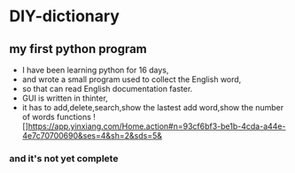 # DIY-dictionary
## my first python program
- I have been learning python for 16 days,
- and wrote a small program used to collect the English word,
- so that can read English documentation faster.
- GUI is written in thinter,
- it has to add,delete,search,show the lastest add word,show the number of words functions
![]https://app.yinxiang.com/Home.action#n=93cf6bf3-be1b-4cda-a44e-4e7c70700690&ses=4&sh=2&sds=5&
### and it's not yet complete
